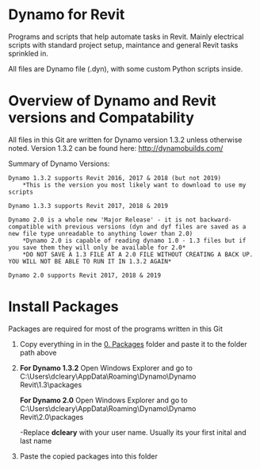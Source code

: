 # Dynamo for Revit

Programs and scripts that help automate tasks in Revit.
Mainly electrical scripts with standard project setup, maintance and general Revit tasks sprinkled in.

All files are Dynamo file (.dyn), with some custom Python scripts inside.


# Overview of Dynamo and Revit versions and Compatability

All files in this Git are written for Dynamo version 1.3.2 unless otherwise noted.
Version 1.3.2 can be found here: http://dynamobuilds.com/

 Summary of Dynamo Versions:
 
	Dynamo 1.3.2 supports Revit 2016, 2017 & 2018 (but not 2019)
		*This is the version you most likely want to download to use my scripts

	Dynamo 1.3.3 supports Revit 2017, 2018 & 2019

	Dynamo 2.0 is a whole new 'Major Release' - it is not backward-compatible with previous versions (dyn and dyf files are saved as a new file type unreadable to anything lower than 2.0)
		*Dynamo 2.0 is capable of reading dynamo 1.0 - 1.3 files but if you save them they will only be available for 2.0*
		*DO NOT SAVE A 1.3 FILE AT A 2.0 FILE WITHOUT CREATING A BACK UP. YOU WILL NOT BE ABLE TO RUN IT IN 1.3.2 AGAIN*

	Dynamo 2.0 supports Revit 2017, 2018 & 2019

# Install Packages 

Packages are required for most of the programs written in this Git 

1. Copy everything in in the [0. Packages](https://github.com/DclearEE/Electrical/tree/master/0.%20Packages) folder and paste it to the folder path above 

2. **For Dynamo 1.3.2** Open Windows Explorer and go to C:\Users\dcleary\AppData\Roaming\Dynamo\Dynamo Revit\1.3\packages 

   **For Dynamo 2.0** Open Windows Explorer and go to C:\Users\dcleary\AppData\Roaming\Dynamo\Dynamo Revit\2.0\packages 
   
	-Replace **dcleary** with your user name. Usually its your first inital and last name
	
3. Paste the copied packages into this folder






